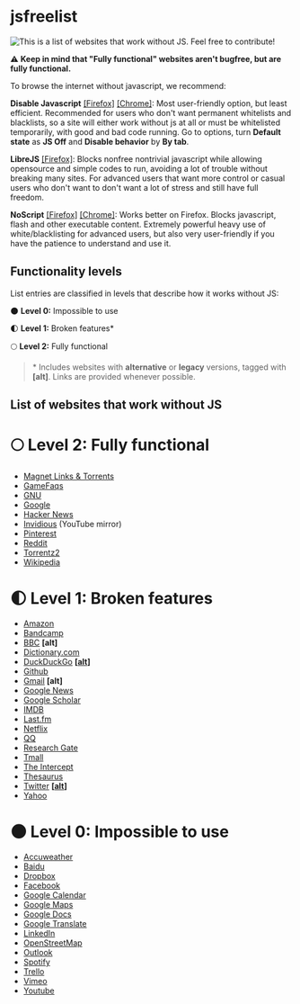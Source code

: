 
# jsfreelist

![This is a list of websites that work without JS. Feel free to contribute!](https://files.catbox.moe/3s3fm7.jpg)

:warning: **Keep in mind that "Fully functional" websites aren't bugfree, but are fully functional.**

To browse the internet without javascript, we recommend:

**Disable Javascript** [[Firefox]](https://addons.mozilla.org/en-US/firefox/addon/disable-javascript/) [[Chrome]](https://chrome.google.com/webstore/detail/disable-javascript/jfpdlihdedhlmhlbgooailmfhahieoem): Most user-friendly option, but least efficient. Recommended for users who don't want permanent whitelists and blacklists, so a site will either work without js at all or must be whitelisted temporarily, with good and bad code running. Go to options, turn **Default state** as **JS Off** and **Disable behavior** by **By tab**.

**LibreJS** [[Firefox]](https://www.gnu.org/software/librejs/): Blocks nonfree nontrivial javascript while allowing opensource and simple codes to run, avoiding a lot of trouble without breaking many sites. For advanced users that want more control or casual users who don't want to don't want a lot of stress and still have full freedom.

**NoScript** [[Firefox]](https://addons.mozilla.org/en-US/firefox/addon/noscript/) [[Chrome]](https://chrome.google.com/webstore/detail/noscript/doojmbjmlfjjnbmnoijecmcbfeoakpjm): Works better on Firefox. Blocks javascript, flash and other executable content. Extremely powerful heavy use of white/blacklisting for advanced users, but also very user-friendly if you have the patience to understand and use it.

## Functionality levels

List entries are classified in levels that describe how it works without JS:

:new_moon: **Level 0:** Impossible to use

:first_quarter_moon: **Level 1:** Broken features*

:full_moon: **Level 2:** Fully functional

>\* Includes websites with **alternative** or **legacy** versions, tagged with **[alt]**. Links are provided whenever possible.

## List of websites that work without JS

# :full_moon: Level 2: Fully functional

* [Magnet Links & Torrents](https://www.btsay.org/)
* [GameFaqs](https://gamefaqs.gamespot.com/)
* [GNU](http://gnu.org)
* [Google](https://www.google.com/)
* [Hacker News](https://news.ycombinator.com/news)
* [Invidious](https://invidio.us/) (YouTube mirror)
* [Pinterest](https://www.pinterest.co.uk/)
* [Reddit](http://reddit.com)
* [Torrentz2](https://torrentz2.eu/)
* [Wikipedia](http://wikipedia.org)

# :first_quarter_moon: Level 1: Broken features

* [Amazon](https://amazon.com)
* [Bandcamp](https://bandcamp.com/)
* [BBC](https://www.bbc.com/) **[alt]**
* [Dictionary.com](https://www.dictionary.com/)
* [DuckDuckGo](https://duckduckgo.com/) **[[alt](https://duckduckgo.com/html)]**
* [Github](http://github.com)
* [Gmail](http://gmail.com)  **[alt]**
* [Google News](https://news.google.com/)
* [Google Scholar](https://scholar.google.com)
* [IMDB](https://www.imdb.com/)
* [Last.fm](http://last.fm)
* [Netflix](https://www.netflix.com/)
* [QQ](http://qq.com)
* [Research Gate](https://www.researchgate.net)
* [Tmall](http://tmall.com)
* [The Intercept](https://theintercept.com)
* [Thesaurus](https://thesaurus.com/)
* [Twitter](http://twitter.com) **[[alt](http://mobile.twitter.com/)]**
* [Yahoo](http://yahoo.com)

# :new_moon: Level 0: Impossible to use

* [Accuweather](https://www.accuweather.com/)
* [Baidu](https://www.baidu.com/)
* [Dropbox](https://www.dropbox.com/)
* [Facebook](https://www.facebook.com)
* [Google Calendar](https://calendar.google.com/)
* [Google Maps](http://maps.google.com)
* [Google Docs](https://docs.google.com/)
* [Google Translate](http://translate.google.com)
* [LinkedIn](https://www.linkedin.com)
* [OpenStreetMap](https://www.openstreetmap.org/)
* [Outlook](https://outlook.live.com)
* [Spotify](https://open.spotify.com/)
* [Trello](http://trello.com)
* [Vimeo](https://vimeo.com/)
* [Youtube](http://youtube.com)

